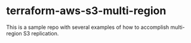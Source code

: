 # terraform-aws-s3-multi-region

This is a sample repo with several examples of how to accomplish multi-region S3 replication.
